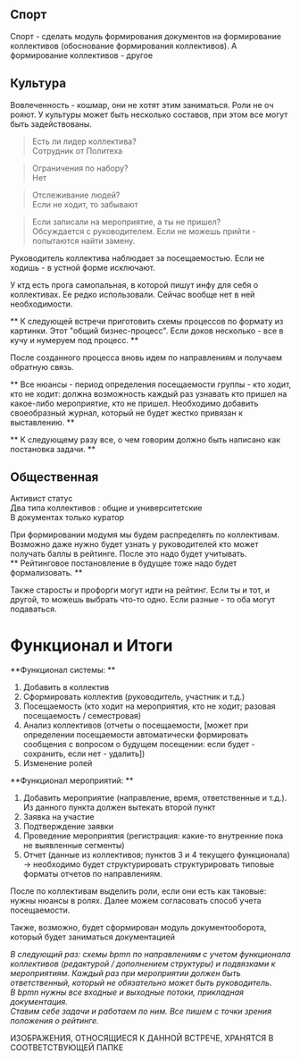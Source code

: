 ## Спорт  
Спорт - сделать модуль формирования документов на формирование коллективов (обоснование формирования коллективов). А формирование коллективов - другое  
  
## Культура  
Вовлеченность - кошмар, они не хотят этим заниматься. Роли не оч рояют. У культуры может быть несколько составов, при этом все могут быть задействованы.  
  
>Есть ли лидер коллектива?  
Сотрудник от Политеха  
  
>Ограничения по набору?  
Нет  
  
>Отслеживание людей?  
Если не ходит, то забывают  
  
>Если записали на мероприятие, а ты не пришел?  
Обсуждается с руководителем. Если не можешь прийти - попытаются найти замену.  
  
Руководитель коллектива наблюдает за посещаемостью. Если не ходишь - в устной форме исключают.  
  
У ктд есть прога самопальная, в которой пишут инфу для себя о коллективах. Ее редко использовали. Сейчас вообще нет в ней необходимости.  
  
** К следующей встречи приготовить схемы процессов по формату из картинки. Этот "общий бизнес-процесс". Если доков несколько - все в кучу и нумеруем под процесс. **  
  
После созданного процесса вновь идем по направлениям и получаем обратную связь.  
  
** Все нюансы - период определения посещаемости группы - кто ходит, кто не ходит: должна возможность каждый раз узнавать кто пришел на какое-либо мероприятие, кто не пришел. Необходимо добавить своеобразный журнал, который не будет жестко привязан к выставлению.  **
  
** К следующему разу все, о чем говорим должно быть написано как постановка задачи. **
  
## Общественная  
Активист статус  
Два типа коллективов : общие и университетские  
В документах только куратор  
  
При формировании модумя мы будем распределять по коллективам. Возможно даже нужно будет узнать у руководителей кто может получать баллы в рейтинге. После это надо будет учитывать.  
** Рейтинговое постановление в будущее тоже надо будет формализовать.  **
  
Также старосты и профорги могут идти на рейтинг. Если ты и тот, и другой, то можешь выбрать что-то одно. Если разные - то оба могут подаваться.  
  
# Функционал и Итоги  
**Функционал системы:  **
1. Добавить в коллектив  
2. Сформировать коллектив (руководитель, участник и т.д.)  
3. Посещаемость (кто ходит на мероприятия, кто не ходит; разовая посещаемость / семестровая)  
4. Анализ коллективов (отчеты о посещаемости, [может при определении посещаемости автоматически формировать сообщения с вопросом о будущем посещении: если будет - сохранить, если нет - удалить])  
5. Изменение ролей  
  
**Функционал мероприятий:  **
1. Добавить мероприятие (направление, время, ответственные и т.д.). Из данного пункта должен вытекать второй пункт  
2. Заявка на участие  
3. Подтверждение заявки  
4. Проведение мероприятия (регистрация: какие-то внутренние пока не выявленные сегменты)  
5. Отчет (данные из коллективов; пунктов 3 и 4 текущего функционала) -> необходимо будет структурировать структурировать типовые форматы отчетов по направлениям.  
  
После по коллективам выделить роли, если они есть как таковые: нужны нюансы в ролях. Далее можем согласовать способ учета посещаемости.  
  
Также, возможно, будет сформирован модуль документооборота, который будет заниматься документацией  
  
*В следующий раз: схемы bpmn по направлениям с учетом функционала коллективов (редактурой / дополнением структуры) и подвязками к мероприятиям. Каждый раз при мероприятии должен быть ответственный, который не обязательно может быть руководитель.  
В bpmn нужны все входные и выходные потоки, прикладная документация.  
Ставим себе задачи и работаем по ним. Все пишем с точки зрения положения о рейтинге.*

ИЗОБРАЖЕНИЯ, ОТНОСЯЩИЕСЯ К ДАННОЙ ВСТРЕЧЕ, ХРАНЯТСЯ В СООТВЕТСТВУЮЩЕЙ ПАПКЕ